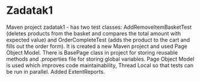 # Zadatak1
Maven project zadatak1 - has two test classes: AddRemoveItemBasketTest (deletes products from the basket and compares the total amount with expected value) and OrderCompleteTest (adds the product to the cart and fills out the order form).
It is created a new Maven project and used Page Object Model. 
There is BasePage class in project for storing reusable methods and .properties file for storing global variables. 
Page Object Model is used which improves code maintainability, Thread Local so that tests can be run in parallel.
Added ExtentReports.
